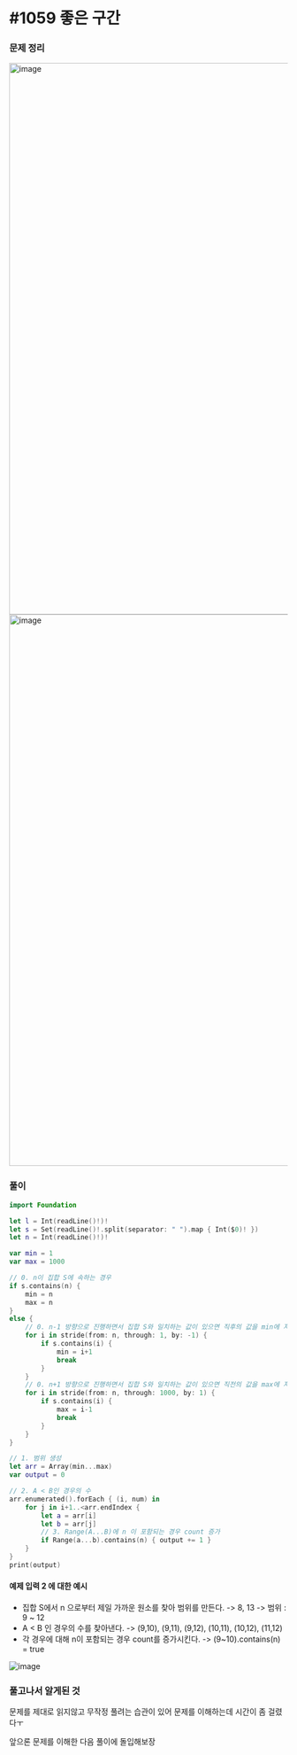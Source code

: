 # #1059 좋은 구간

### 문제 정리
<img width="996" alt="image" src="https://user-images.githubusercontent.com/60254939/161379367-3a7df34e-e1cb-4f0f-9ae4-beca229fcee2.png">
<img width="996" alt="image" src="https://user-images.githubusercontent.com/60254939/161379380-8bdf2e1c-c97b-4a00-ad36-463f3be18e7c.png">



### 풀이



```Swift
import Foundation

let l = Int(readLine()!)!
let s = Set(readLine()!.split(separator: " ").map { Int($0)! })
let n = Int(readLine()!)!

var min = 1
var max = 1000

// 0. n이 집합 S에 속하는 경우
if s.contains(n) {
    min = n
    max = n
}
else {
    // 0. n-1 방향으로 진행하면서 집합 S와 일치하는 값이 있으면 직후의 값을 min에 저장
    for i in stride(from: n, through: 1, by: -1) {
        if s.contains(i) {
            min = i+1
            break
        }
    }
    // 0. n+1 방향으로 진행하면서 집합 S와 일치하는 값이 있으면 직전의 값을 max에 저장
    for i in stride(from: n, through: 1000, by: 1) {
        if s.contains(i) {
            max = i-1
            break
        }
    }
}

// 1. 범위 생성
let arr = Array(min...max)
var output = 0

// 2. A < B인 경우의 수
arr.enumerated().forEach { (i, num) in
    for j in i+1..<arr.endIndex {
        let a = arr[i]
        let b = arr[j]
        // 3. Range(A...B)에 n 이 포함되는 경우 count 증가
        if Range(a...b).contains(n) { output += 1 }
    }
}
print(output)


```

#### 예제 입력 2 에 대한 예시

- 집합 S에서 n 으로부터 제일 가까운 원소를 찾아 범위를 만든다. -> 8, 13  -> 범위 : 9 ~ 12
- A < B 인 경우의 수를 찾아낸다. -> (9,10), (9,11), (9,12), (10,11), (10,12), (11,12)
- 각 경우에 대해 n이 포함되는 경우 count를 증가시킨다. -> (9~10).contains(n) = true

![image](https://user-images.githubusercontent.com/60254939/161433305-cafcf84d-d2b0-44ba-82e4-d6d15f129399.png)


### 풀고나서 알게된 것

문제를 제대로 읽지않고 무작정 풀려는 습관이 있어 문제를 이해하는데 시간이 좀 걸렸다ㅜ

앞으론 문제를 이해한 다음 풀이에 돌입해보장
